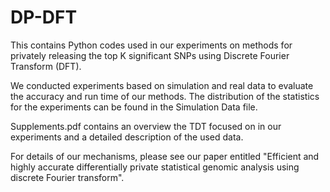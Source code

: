 # DP-DFT

This contains Python codes used in our experiments on methods for privately releasing the top K significant SNPs using Discrete Fourier Transform (DFT).

We conducted experiments based on simulation and real data to evaluate the accuracy and run time of our methods. The distribution of the statistics for the experiments can be found in the Simulation Data file. 

Supplements.pdf contains an overview the TDT focused on in our experiments and a detailed description of the used data.

For details of our mechanisms, please see our paper entitled "Efficient and highly accurate differentially private statistical genomic analysis using discrete Fourier transform".
